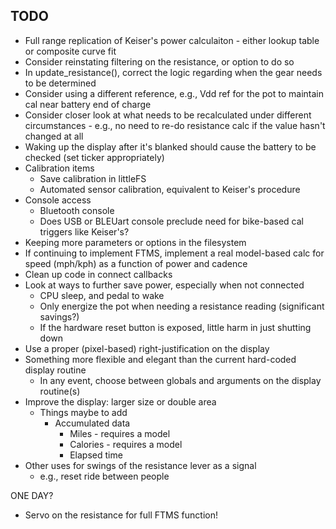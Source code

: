 ## TODO
- Full range replication of Keiser's power calculaiton - either lookup table or composite curve fit
- Consider reinstating filtering on the resistance, or option to do so
- In update_resistance(), correct the logic regarding when the gear needs to be determined
- Consider using a different reference, e.g., Vdd ref for the pot to maintain cal near battery end of charge
- Consider closer look at what needs to be recalculated under different circumstances - e.g., no need to re-do resistance calc if the value hasn't changed at all
- Waking up the display after it's blanked should cause the battery to be checked (set ticker appropriately)
- Calibration items
  - Save calibration in littleFS
  - Automated sensor calibration, equivalent to Keiser's procedure
- Console access
  - Bluetooth console
  - Does USB or BLEUart console preclude need for bike-based cal triggers like Keiser's?
- Keeping more parameters or options in the filesystem
- If continuing to implement FTMS, implement a real model-based calc for speed (mph/kph) as a function of power and cadence
- Clean up code in connect callbacks
- Look at ways to further save power, especially when not connected
  - CPU sleep, and pedal to wake
  - Only energize the pot when needing a resistance reading (significant savings?)
  - If the hardware reset button is exposed, little harm in just shutting down
- Use a proper (pixel-based) right-justification on the display
- Something more flexible and elegant than the current hard-coded display routine
  - In any event, choose between globals and arguments on the display routine(s)
- Improve the display: larger size or double area
  - Things maybe to add
    - Accumulated  data
      - Miles - requires a model
      - Calories - requires a model
      - Elapsed time
- Other uses for swings of the resistance lever as a signal
  - e.g., reset ride between people

ONE DAY?
- Servo on the resistance for full FTMS function!
